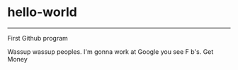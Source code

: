 # hello-world
-------------
First Github program


Wassup wassup peoples. I'm gonna work at Google you see
F b's. Get Money
